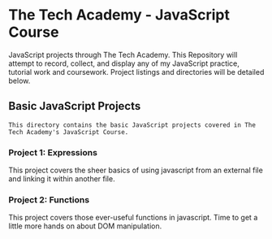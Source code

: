 # The Tech Academy - JavaScript Course
JavaScript projects through The Tech Academy. This Repository will attempt to record, collect, and display any of my JavaScript practice, tutorial work and coursework. 
Project listings and directories will be detailed below.

## Basic JavaScript Projects
    This directory contains the basic JavaScript projects covered in The Tech Academy's JavaScript Course. 

### Project 1: Expressions
This project covers the sheer basics of using javascript from an external file and linking it within another file. 
### Project 2: Functions
This project covers those ever-useful functions in javascript. Time to get a little more hands on about DOM manipulation.